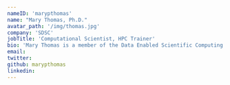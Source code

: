 ```yaml
---
nameID: 'marypthomas'
name: "Mary Thomas, Ph.D."
avatar_path: '/img/thomas.jpg'
company: 'SDSC'
jobTitle: 'Computational Scientist, HPC Trainer'
bio: 'Mary Thomas is a member of the Data Enabled Scientific Computing (DESC) division. Mary holds a Ph.D. in computational science, and M.S. degrees in computer science and physics. Her research interests include: HPC computing and training; coastal ocean modeling; cyberinfrastructure and emerging technologies, including Jupyter notebooks, interactive and cloud computing. For more information, see https://www.sdsc.edu/~mthomas .'
email: 
twitter:
github: marypthomas
linkedin:
---
```

